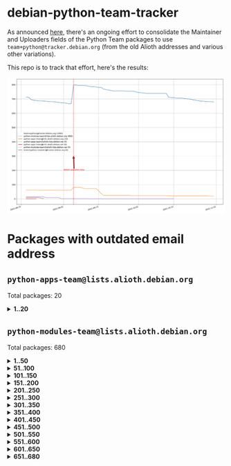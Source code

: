 # debian-python-team-tracker



As announced [here](https://lists.debian.org/debian-python/2021/08/msg00006.html), there's an ongoing effort to consolidate the Maintainer and Uploaders fields of the Python Team packages to use `team+python@tracker.debian.org` (from the old Alioth addresses and various other variations).



This repo is to track that effort, here's the results:



![Python team emails](images/python_team_emails.svg)


# Packages with outdated email address

## `python-apps-team@lists.alioth.debian.org`
Total packages: 20
<details>
<summary><b>1..20</b></summary>


| # | Package | Version |
| --- | --- | --- |
| 1 | [ctop](https://tracker.debian.org/ctop) | 1.0.0-2.1 |
| 2 | [cython](https://tracker.debian.org/cython) | 0.29.14-1 |
| 3 | [db2twitter](https://tracker.debian.org/db2twitter) | 0.6-1.1 |
| 4 | [dodgy](https://tracker.debian.org/dodgy) | 0.1.9-3 |
| 5 | [etm](https://tracker.debian.org/etm) | 3.2.30-1.1 |
| 6 | [firmware-microbit-micropython](https://tracker.debian.org/firmware-microbit-micropython) | 1.0.1-2 |
| 7 | [flatlatex](https://tracker.debian.org/flatlatex) | 0.8-1.1 |
| 8 | [freealchemist](https://tracker.debian.org/freealchemist) | 0.5-1.1 |
| 9 | [kanboard-cli](https://tracker.debian.org/kanboard-cli) | 0.0.2-1.1 |
| 10 | [lightyears](https://tracker.debian.org/lightyears) | 1.4-2 |
| 11 | [muttdown](https://tracker.debian.org/muttdown) | 0.3.4-1 |
| 12 | [pelican](https://tracker.debian.org/pelican) | 4.0.1+dfsg-1.1 |
| 13 | [pipenv](https://tracker.debian.org/pipenv) | 11.9.0-1.1 |
| 14 | [prospector](https://tracker.debian.org/prospector) | 1.1.7-2 |
| 15 | [pybik](https://tracker.debian.org/pybik) | 3.0-3.1 |
| 16 | [retweet](https://tracker.debian.org/retweet) | 0.10-1.1 |
| 17 | [sen](https://tracker.debian.org/sen) | 0.6.1-0.1 |
| 18 | [sinntp](https://tracker.debian.org/sinntp) | 1.6-1.2 |
| 19 | [smem](https://tracker.debian.org/smem) | 1.5-1.1 |
| 20 | [voltron](https://tracker.debian.org/voltron) | 0.1.7+git20200109-1.1 |
</details>

## `python-modules-team@lists.alioth.debian.org`
Total packages: 680
<details>
<summary><b>1..50</b></summary>


| # | Package | Version |
| --- | --- | --- |
| 1 | [anorack](https://tracker.debian.org/anorack) | 0.2.7-1 |
| 2 | [anosql](https://tracker.debian.org/anosql) | 1.0.1-1 |
| 3 | [appdirs](https://tracker.debian.org/appdirs) | 1.4.4-1 |
| 4 | [asn1crypto](https://tracker.debian.org/asn1crypto) | 1.4.0-1 |
| 5 | [astral](https://tracker.debian.org/astral) | 1.6.1-2 |
| 6 | [authres](https://tracker.debian.org/authres) | 1.2.0-2 |
| 7 | [automat](https://tracker.debian.org/automat) | 20.2.0-1 |
| 8 | [azure-cosmos-table-python](https://tracker.debian.org/azure-cosmos-table-python) | 1.0.5+git20191025-5 |
| 9 | [babelfish](https://tracker.debian.org/babelfish) | 0.5.4-3 |
| 10 | [bdist-nsi](https://tracker.debian.org/bdist-nsi) | 0.1.5-2 |
| 11 | [behave](https://tracker.debian.org/behave) | 1.2.6-3 |
| 12 | [bernhard](https://tracker.debian.org/bernhard) | 0.2.6-2 |
| 13 | [betamax](https://tracker.debian.org/betamax) | 0.8.1-2 |
| 14 | [bibtexparser](https://tracker.debian.org/bibtexparser) | 1.1.0+ds-3 |
| 15 | [binaryornot](https://tracker.debian.org/binaryornot) | 0.4.4+dfsg-4 |
| 16 | [bitstruct](https://tracker.debian.org/bitstruct) | 8.9.0-1 |
| 17 | [blessings](https://tracker.debian.org/blessings) | 1.6-3 |
| 18 | [case](https://tracker.debian.org/case) | 1.5.3+dfsg-3 |
| 19 | [celery-batches](https://tracker.debian.org/celery-batches) | 0.2-2 |
| 20 | [celery-haystack](https://tracker.debian.org/celery-haystack) | 0.10-4 |
| 21 | [cerealizer](https://tracker.debian.org/cerealizer) | 0.8.1-3 |
| 22 | [chardet](https://tracker.debian.org/chardet) | 4.0.0-1 |
| 23 | [chargebee-python](https://tracker.debian.org/chargebee-python) | 1.6.6-1 |
| 24 | [chargebee2-python](https://tracker.debian.org/chargebee2-python) | 2.7.3-1 |
| 25 | [circuits](https://tracker.debian.org/circuits) | 3.1.0+ds1-2 |
| 26 | [codicefiscale](https://tracker.debian.org/codicefiscale) | 0.9+ds0-2 |
| 27 | [colorclass](https://tracker.debian.org/colorclass) | 2.2.0-2.1 |
| 28 | [colorspacious](https://tracker.debian.org/colorspacious) | 1.1.2-2 |
| 29 | [commonmark](https://tracker.debian.org/commonmark) | 0.9.1-3 |
| 30 | [constantly](https://tracker.debian.org/constantly) | 15.1.0-2 |
| 31 | [contextlib2](https://tracker.debian.org/contextlib2) | 0.6.0.post1-1 |
| 32 | [cookiecutter](https://tracker.debian.org/cookiecutter) | 1.6.0-4 |
| 33 | [coreapi](https://tracker.debian.org/coreapi) | 2.3.3-4 |
| 34 | [coreschema](https://tracker.debian.org/coreschema) | 0.0.4-3 |
| 35 | [cov-core](https://tracker.debian.org/cov-core) | 1.15.0-3 |
| 36 | [cppy](https://tracker.debian.org/cppy) | 1.1.0-2 |
| 37 | [cram](https://tracker.debian.org/cram) | 0.7-4 |
| 38 | [cssutils](https://tracker.debian.org/cssutils) | 1.0.2-3 |
| 39 | [d2to1](https://tracker.debian.org/d2to1) | 0.2.12-2 |
| 40 | [deap](https://tracker.debian.org/deap) | 1.3.1-2 |
| 41 | [debiancontributors](https://tracker.debian.org/debiancontributors) | 0.7.8-2 |
| 42 | [devpi-common](https://tracker.debian.org/devpi-common) | 3.2.2-1.1 |
| 43 | [django-ajax-selects](https://tracker.debian.org/django-ajax-selects) | 1.7.0-3 |
| 44 | [django-anymail](https://tracker.debian.org/django-anymail) | 7.1.0-1 |
| 45 | [django-bitfield](https://tracker.debian.org/django-bitfield) | 1.9.6-2 |
| 46 | [django-countries](https://tracker.debian.org/django-countries) | 6.0-1 |
| 47 | [django-dirtyfields](https://tracker.debian.org/django-dirtyfields) | 1.3.1-2 |
| 48 | [django-downloadview](https://tracker.debian.org/django-downloadview) | 2.1.1-1 |
| 49 | [django-environ](https://tracker.debian.org/django-environ) | 0.4.4-2 |
| 50 | [django-filter](https://tracker.debian.org/django-filter) | 2.4.0-1 |
</details>
<details>
<summary><b>51..100</b></summary>

| # | Package | Version |
| --- | --- | --- |
| 51 | [django-hvad](https://tracker.debian.org/django-hvad) | 1.8.0-1.1 |
| 52 | [django-impersonate](https://tracker.debian.org/django-impersonate) | 1.5-1 |
| 53 | [django-js-reverse](https://tracker.debian.org/django-js-reverse) | 0.7.3-1.1 |
| 54 | [django-macaddress](https://tracker.debian.org/django-macaddress) | 1.5.0-2 |
| 55 | [django-markupfield](https://tracker.debian.org/django-markupfield) | 2.0.0-1 |
| 56 | [django-memoize](https://tracker.debian.org/django-memoize) | 2.2.0+dfsg-1 |
| 57 | [django-nose](https://tracker.debian.org/django-nose) | 1.4.6-2.1 |
| 58 | [django-notification](https://tracker.debian.org/django-notification) | 1.2.0-3 |
| 59 | [django-organizations](https://tracker.debian.org/django-organizations) | 1.1.2-1 |
| 60 | [django-pagination](https://tracker.debian.org/django-pagination) | 1.0.7-4 |
| 61 | [django-paintstore](https://tracker.debian.org/django-paintstore) | 0.2-4 |
| 62 | [django-picklefield](https://tracker.debian.org/django-picklefield) | 3.0.1-1 |
| 63 | [django-pipeline](https://tracker.debian.org/django-pipeline) | 1.6.14-3 |
| 64 | [django-q](https://tracker.debian.org/django-q) | 1.2.1-1 |
| 65 | [django-recurrence](https://tracker.debian.org/django-recurrence) | 1.10.3-1 |
| 66 | [django-redis-sessions](https://tracker.debian.org/django-redis-sessions) | 0.6.1-2 |
| 67 | [django-simple-redis-admin](https://tracker.debian.org/django-simple-redis-admin) | 1.4.0-2 |
| 68 | [django-stronghold](https://tracker.debian.org/django-stronghold) | 0.3.0+debian-2 |
| 69 | [django-webpack-loader](https://tracker.debian.org/django-webpack-loader) | 0.6.0-2 |
| 70 | [django-websocket-redis](https://tracker.debian.org/django-websocket-redis) | 0.4.7-2 |
| 71 | [django-wkhtmltopdf](https://tracker.debian.org/django-wkhtmltopdf) | 3.3.0-1 |
| 72 | [django-xmlrpc](https://tracker.debian.org/django-xmlrpc) | 0.1.8-2 |
| 73 | [djangorestframework-api-key](https://tracker.debian.org/djangorestframework-api-key) | 2.0.0-2 |
| 74 | [djangorestframework-filters](https://tracker.debian.org/djangorestframework-filters) | 1.0.0.dev0-1 |
| 75 | [dkimpy](https://tracker.debian.org/dkimpy) | 1.0.5-1 |
| 76 | [dnsdiag](https://tracker.debian.org/dnsdiag) | 1.7.0-1 |
| 77 | [dnspython](https://tracker.debian.org/dnspython) | 2.0.0-1 |
| 78 | [dockerpty](https://tracker.debian.org/dockerpty) | 0.4.1-2 |
| 79 | [dominate](https://tracker.debian.org/dominate) | 2.3.1-2 |
| 80 | [doublex](https://tracker.debian.org/doublex) | 1.9.2-1 |
| 81 | [drf-generators](https://tracker.debian.org/drf-generators) | 0.5.0-1 |
| 82 | [easyprocess](https://tracker.debian.org/easyprocess) | 0.2.5-2 |
| 83 | [elasticsearch-curator](https://tracker.debian.org/elasticsearch-curator) | 5.8.1-1 |
| 84 | [entrypoints](https://tracker.debian.org/entrypoints) | 0.3-3 |
| 85 | [enum34](https://tracker.debian.org/enum34) | 1.1.6-4 |
| 86 | [enzyme](https://tracker.debian.org/enzyme) | 0.4.1-2 |
| 87 | [exam](https://tracker.debian.org/exam) | 0.10.5-3 |
| 88 | [factory-boy](https://tracker.debian.org/factory-boy) | 2.11.1-3 |
| 89 | [faker](https://tracker.debian.org/faker) | 0.9.3-0.1 |
| 90 | [fakesleep](https://tracker.debian.org/fakesleep) | 0.1-2 |
| 91 | [fastchunking](https://tracker.debian.org/fastchunking) | 0.0.3-2 |
| 92 | [feedgenerator](https://tracker.debian.org/feedgenerator) | 1.9-2 |
| 93 | [flake8-polyfill](https://tracker.debian.org/flake8-polyfill) | 1.0.2-2 |
| 94 | [flask-api](https://tracker.debian.org/flask-api) | 1.1+dfsg-1.1 |
| 95 | [flask-assets](https://tracker.debian.org/flask-assets) | 2.0-1 |
| 96 | [flask-babelex](https://tracker.debian.org/flask-babelex) | 0.9.4-1 |
| 97 | [flask-bcrypt](https://tracker.debian.org/flask-bcrypt) | 0.7.1-2 |
| 98 | [flask-compress](https://tracker.debian.org/flask-compress) | 1.4.0-3 |
| 99 | [flask-gravatar](https://tracker.debian.org/flask-gravatar) | 0.4.2-2 |
| 100 | [flask-htmlmin](https://tracker.debian.org/flask-htmlmin) | 1.3.2-2 |
</details>
<details>
<summary><b>101..150</b></summary>

| # | Package | Version |
| --- | --- | --- |
| 101 | [flask-ldapconn](https://tracker.debian.org/flask-ldapconn) | 0.7.2-1.1 |
| 102 | [flask-limiter](https://tracker.debian.org/flask-limiter) | 1.0.1-2 |
| 103 | [flask-login](https://tracker.debian.org/flask-login) | 0.5.0-1 |
| 104 | [flask-mail](https://tracker.debian.org/flask-mail) | 0.9.1+dfsg1-1.1 |
| 105 | [flask-mongoengine](https://tracker.debian.org/flask-mongoengine) | 0.9.3-4 |
| 106 | [flask-multistatic](https://tracker.debian.org/flask-multistatic) | 1.0-2 |
| 107 | [flask-paranoid](https://tracker.debian.org/flask-paranoid) | 0.2.0-3.1 |
| 108 | [flask-script](https://tracker.debian.org/flask-script) | 2.0.6-2 |
| 109 | [flask-silk](https://tracker.debian.org/flask-silk) | 0.2-18 |
| 110 | [flask-wtf](https://tracker.debian.org/flask-wtf) | 0.14.3-1 |
| 111 | [flufl.bounce](https://tracker.debian.org/flufl.bounce) | 3.0.1-1 |
| 112 | [flufl.enum](https://tracker.debian.org/flufl.enum) | 4.1.1-3 |
| 113 | [flufl.i18n](https://tracker.debian.org/flufl.i18n) | 3.0.1-1 |
| 114 | [flufl.lock](https://tracker.debian.org/flufl.lock) | 5.0.1-1 |
| 115 | [flufl.password](https://tracker.debian.org/flufl.password) | 1.3-3 |
| 116 | [flufl.testing](https://tracker.debian.org/flufl.testing) | 0.7-2 |
| 117 | [gerritlib](https://tracker.debian.org/gerritlib) | 0.8.0-2 |
| 118 | [gmplot](https://tracker.debian.org/gmplot) | 1.2.0-2 |
| 119 | [gpxpy](https://tracker.debian.org/gpxpy) | 1.4.2-1 |
| 120 | [gtextfsm](https://tracker.debian.org/gtextfsm) | 1.1.0-2 |
| 121 | [gtts](https://tracker.debian.org/gtts) | 2.0.3-1 |
| 122 | [gtts-token](https://tracker.debian.org/gtts-token) | 1.1.3-1 |
| 123 | [guzzle-sphinx-theme](https://tracker.debian.org/guzzle-sphinx-theme) | 0.7.11-5 |
| 124 | [hachoir](https://tracker.debian.org/hachoir) | 3.1.0+dfsg-3 |
| 125 | [haproxy-log-analysis](https://tracker.debian.org/haproxy-log-analysis) | 2.0~b0-2 |
| 126 | [heapdict](https://tracker.debian.org/heapdict) | 1.0.1-1 |
| 127 | [hiro](https://tracker.debian.org/hiro) | 0.5-2 |
| 128 | [httpx](https://tracker.debian.org/httpx) | 0.16.1-1 |
| 129 | [hypothesis-auto](https://tracker.debian.org/hypothesis-auto) | 1.1.4-2 |
| 130 | [importmagic](https://tracker.debian.org/importmagic) | 0.1.7-2 |
| 131 | [inflection](https://tracker.debian.org/inflection) | 0.3.1-2 |
| 132 | [isodate](https://tracker.debian.org/isodate) | 0.6.0-2 |
| 133 | [itypes](https://tracker.debian.org/itypes) | 1.1.0-4 |
| 134 | [jaraco.itertools](https://tracker.debian.org/jaraco.itertools) | 2.0.1-4 |
| 135 | [javaproperties](https://tracker.debian.org/javaproperties) | 0.7.0-1 |
| 136 | [jinja2-time](https://tracker.debian.org/jinja2-time) | 0.2.0-2 |
| 137 | [jpy](https://tracker.debian.org/jpy) | 0.9.0-3 |
| 138 | [jpylyzer](https://tracker.debian.org/jpylyzer) | 2.0.0-3 |
| 139 | [json-tricks](https://tracker.debian.org/json-tricks) | 3.11.0-2 |
| 140 | [jsonhyperschema-codec](https://tracker.debian.org/jsonhyperschema-codec) | 1.0.3-2 |
| 141 | [jsonpickle](https://tracker.debian.org/jsonpickle) | 1.2-1 |
| 142 | [junos-eznc](https://tracker.debian.org/junos-eznc) | 2.1.7-3 |
| 143 | [jupyter-sphinx-theme](https://tracker.debian.org/jupyter-sphinx-theme) | 0.0.6+ds1-10 |
| 144 | [kitchen](https://tracker.debian.org/kitchen) | 1.2.6-2 |
| 145 | [kivy](https://tracker.debian.org/kivy) | 1.11.0-2 |
| 146 | [lazr.delegates](https://tracker.debian.org/lazr.delegates) | 2.0.3-2 |
| 147 | [lazr.smtptest](https://tracker.debian.org/lazr.smtptest) | 2.0.3-2 |
| 148 | [lexicon](https://tracker.debian.org/lexicon) | 3.3.17-1 |
| 149 | [libthumbor](https://tracker.debian.org/libthumbor) | 1.3.3-2 |
| 150 | [logilab-constraint](https://tracker.debian.org/logilab-constraint) | 0.6.0-2 |
</details>
<details>
<summary><b>151..200</b></summary>

| # | Package | Version |
| --- | --- | --- |
| 151 | [mako](https://tracker.debian.org/mako) | 1.1.3+ds1-2 |
| 152 | [manuel](https://tracker.debian.org/manuel) | 1.10.1-2 |
| 153 | [markupsafe](https://tracker.debian.org/markupsafe) | 1.1.1-1 |
| 154 | [mercurial-extension-utils](https://tracker.debian.org/mercurial-extension-utils) | 1.5.1-1 |
| 155 | [mercurial-extension-utils](https://tracker.debian.org/mercurial-extension-utils) | 1.5.1-3 |
| 156 | [mercurial-keyring](https://tracker.debian.org/mercurial-keyring) | 1.3.1-3 |
| 157 | [microsoft-authentication-extensions-for-python](https://tracker.debian.org/microsoft-authentication-extensions-for-python) | 0.3.0-1 |
| 158 | [milksnake](https://tracker.debian.org/milksnake) | 0.1.5-1 |
| 159 | [mimerender](https://tracker.debian.org/mimerender) | 0.6.0-2 |
| 160 | [mmllib](https://tracker.debian.org/mmllib) | 0.3.0.post1-2 |
| 161 | [mockldap](https://tracker.debian.org/mockldap) | 0.3.0-4 |
| 162 | [modernize](https://tracker.debian.org/modernize) | 0.7-2 |
| 163 | [moksha.common](https://tracker.debian.org/moksha.common) | 1.2.5-4 |
| 164 | [more-itertools](https://tracker.debian.org/more-itertools) | 4.2.0-3 |
| 165 | [mrtparse](https://tracker.debian.org/mrtparse) | 1.6-2 |
| 166 | [musicbrainzngs](https://tracker.debian.org/musicbrainzngs) | 0.7.1-2 |
| 167 | [mutagen](https://tracker.debian.org/mutagen) | 1.45.1-2 |
| 168 | [mwic](https://tracker.debian.org/mwic) | 0.7.8-1 |
| 169 | [mysql-connector-python](https://tracker.debian.org/mysql-connector-python) | 8.0.15-2 |
| 170 | [nb2plots](https://tracker.debian.org/nb2plots) | 0.6-2 |
| 171 | [netmiko](https://tracker.debian.org/netmiko) | 2.4.2-1 |
| 172 | [networkx](https://tracker.debian.org/networkx) | 2.5+ds-2 |
| 173 | [nose](https://tracker.debian.org/nose) | 1.3.7-6 |
| 174 | [nose](https://tracker.debian.org/nose) | 1.3.7-7 |
| 175 | [nose2](https://tracker.debian.org/nose2) | 0.9.2-1 |
| 176 | [nose2-cov](https://tracker.debian.org/nose2-cov) | 1.0a4-3 |
| 177 | [ntplib](https://tracker.debian.org/ntplib) | 0.3.3-2 |
| 178 | [numpy-stl](https://tracker.debian.org/numpy-stl) | 2.9.0-1 |
| 179 | [numpydoc](https://tracker.debian.org/numpydoc) | 1.1.0-3 |
| 180 | [obsub](https://tracker.debian.org/obsub) | 0.2-4 |
| 181 | [okasha](https://tracker.debian.org/okasha) | 0.2.4-4 |
| 182 | [overpass](https://tracker.debian.org/overpass) | 0.7-1 |
| 183 | [pastescript](https://tracker.debian.org/pastescript) | 2.0.2-4 |
| 184 | [pcapy](https://tracker.debian.org/pcapy) | 0.11.4-2 |
| 185 | [pdfkit](https://tracker.debian.org/pdfkit) | 0.6.1-2 |
| 186 | [pep8](https://tracker.debian.org/pep8) | 1.7.1-9 |
| 187 | [pep8-naming](https://tracker.debian.org/pep8-naming) | 0.10.0-1 |
| 188 | [pg8000](https://tracker.debian.org/pg8000) | 1.10.6-2 |
| 189 | [pidcat](https://tracker.debian.org/pidcat) | 2.1.0-4 |
| 190 | [pilkit](https://tracker.debian.org/pilkit) | 2.0-3 |
| 191 | [plastex](https://tracker.debian.org/plastex) | 2.1-2 |
| 192 | [ply](https://tracker.debian.org/ply) | 3.11-4 |
| 193 | [portio](https://tracker.debian.org/portio) | 0.5-4 |
| 194 | [postgresfixture](https://tracker.debian.org/postgresfixture) | 0.4.2-1 |
| 195 | [power](https://tracker.debian.org/power) | 1.4+dfsg-4 |
| 196 | [pprintpp](https://tracker.debian.org/pprintpp) | 0.4.0-2 |
| 197 | [preggy](https://tracker.debian.org/preggy) | 1.4.4-1 |
| 198 | [prettytable](https://tracker.debian.org/prettytable) | 0.7.2-5 |
| 199 | [proxmoxer](https://tracker.debian.org/proxmoxer) | 1.0.3-2 |
| 200 | [ptable](https://tracker.debian.org/ptable) | 0.9.2-2 |
</details>
<details>
<summary><b>201..250</b></summary>

| # | Package | Version |
| --- | --- | --- |
| 201 | [py-macaroon-bakery](https://tracker.debian.org/py-macaroon-bakery) | 1.3.1-1 |
| 202 | [py-radix](https://tracker.debian.org/py-radix) | 0.10.0-3 |
| 203 | [py3dns](https://tracker.debian.org/py3dns) | 3.2.1-1 |
| 204 | [pyasn1](https://tracker.debian.org/pyasn1) | 0.4.8-1 |
| 205 | [pybindgen](https://tracker.debian.org/pybindgen) | 0.20.0+dfsg1-2 |
| 206 | [pycairo](https://tracker.debian.org/pycairo) | 1.16.2-3 |
| 207 | [pycairo](https://tracker.debian.org/pycairo) | 1.16.2-4 |
| 208 | [pycallgraph](https://tracker.debian.org/pycallgraph) | 1.1.3-1.2 |
| 209 | [pycares](https://tracker.debian.org/pycares) | 3.1.1-1 |
| 210 | [pycifrw](https://tracker.debian.org/pycifrw) | 4.4-2 |
| 211 | [pyclamd](https://tracker.debian.org/pyclamd) | 0.4.0-2 |
| 212 | [pycodestyle](https://tracker.debian.org/pycodestyle) | 2.6.0-1 |
| 213 | [pycparser](https://tracker.debian.org/pycparser) | 2.20-3 |
| 214 | [pycryptodome](https://tracker.debian.org/pycryptodome) | 3.9.7+dfsg1-1 |
| 215 | [pycxx](https://tracker.debian.org/pycxx) | 7.1.4-0.1 |
| 216 | [pydbus](https://tracker.debian.org/pydbus) | 0.6.0-4 |
| 217 | [pydenticon](https://tracker.debian.org/pydenticon) | 0.3.1-2 |
| 218 | [pydispatcher](https://tracker.debian.org/pydispatcher) | 2.0.5-2 |
| 219 | [pydle](https://tracker.debian.org/pydle) | 0.9.4-2 |
| 220 | [pyeapi](https://tracker.debian.org/pyeapi) | 0.8.1-2 |
| 221 | [pyee](https://tracker.debian.org/pyee) | 7.0.2-1 |
| 222 | [pyenchant](https://tracker.debian.org/pyenchant) | 3.2.0-1 |
| 223 | [pyfg](https://tracker.debian.org/pyfg) | 0.50-2 |
| 224 | [pyfiglet](https://tracker.debian.org/pyfiglet) | 0.8.0+dfsg-1 |
| 225 | [pyfribidi](https://tracker.debian.org/pyfribidi) | 0.12.0+repack-7 |
| 226 | [pygame](https://tracker.debian.org/pygame) | 1.9.6+dfsg-2 |
| 227 | [pygeoif](https://tracker.debian.org/pygeoif) | 0.7-2 |
| 228 | [pygithub](https://tracker.debian.org/pygithub) | 1.43.7-1 |
| 229 | [pygments](https://tracker.debian.org/pygments) | 2.3.1+dfsg-3 |
| 230 | [pygtail](https://tracker.debian.org/pygtail) | 0.6.1-2 |
| 231 | [pygtkspellcheck](https://tracker.debian.org/pygtkspellcheck) | 4.0.5-2 |
| 232 | [pyhamcrest](https://tracker.debian.org/pyhamcrest) | 1.9.0-3 |
| 233 | [pyinotify](https://tracker.debian.org/pyinotify) | 0.9.6-1.3 |
| 234 | [pyiosxr](https://tracker.debian.org/pyiosxr) | 0.52-1.1 |
| 235 | [pyjavaproperties](https://tracker.debian.org/pyjavaproperties) | 0.7-2 |
| 236 | [pyjokes](https://tracker.debian.org/pyjokes) | 0.5.0-3 |
| 237 | [pykcs11](https://tracker.debian.org/pykcs11) | 1.5.10-1 |
| 238 | [pylama](https://tracker.debian.org/pylama) | 7.4.3-3 |
| 239 | [pylibmc](https://tracker.debian.org/pylibmc) | 1.5.2-3 |
| 240 | [pylint-celery](https://tracker.debian.org/pylint-celery) | 0.3-5 |
| 241 | [pylint-common](https://tracker.debian.org/pylint-common) | 0.2.5-4 |
| 242 | [pylint-django](https://tracker.debian.org/pylint-django) | 2.0.13-1 |
| 243 | [pylint-flask](https://tracker.debian.org/pylint-flask) | 0.5-4 |
| 244 | [pylint-plugin-utils](https://tracker.debian.org/pylint-plugin-utils) | 0.6-1 |
| 245 | [pymacs](https://tracker.debian.org/pymacs) | 0.25-3 |
| 246 | [pymilter](https://tracker.debian.org/pymilter) | 1.0.4-2 |
| 247 | [pymodbus](https://tracker.debian.org/pymodbus) | 2.1.0+dfsg-2 |
| 248 | [pymssql](https://tracker.debian.org/pymssql) | 2.1.4+dfsg-3 |
| 249 | [pynag](https://tracker.debian.org/pynag) | 1.1.2+dfsg-2 |
| 250 | [pynliner](https://tracker.debian.org/pynliner) | 0.8.0-2 |
</details>
<details>
<summary><b>251..300</b></summary>

| # | Package | Version |
| --- | --- | --- |
| 251 | [pyopengl](https://tracker.debian.org/pyopengl) | 3.1.5+dfsg-1 |
| 252 | [pypandoc](https://tracker.debian.org/pypandoc) | 1.5+ds0-1 |
| 253 | [pyparsing](https://tracker.debian.org/pyparsing) | 2.4.7-1 |
| 254 | [pyphen](https://tracker.debian.org/pyphen) | 0.9.5-3 |
| 255 | [pyprind](https://tracker.debian.org/pyprind) | 2.11.2-2 |
| 256 | [pyquery](https://tracker.debian.org/pyquery) | 1.2.9-4 |
| 257 | [pyrad](https://tracker.debian.org/pyrad) | 2.1-2 |
| 258 | [pyrsistent](https://tracker.debian.org/pyrsistent) | 0.15.5-1 |
| 259 | [pysimplesoap](https://tracker.debian.org/pysimplesoap) | 1.16.2-3 |
| 260 | [pysmi](https://tracker.debian.org/pysmi) | 0.3.2-2 |
| 261 | [pysodium](https://tracker.debian.org/pysodium) | 0.7.0-2 |
| 262 | [pyspf](https://tracker.debian.org/pyspf) | 2.0.14-2 |
| 263 | [pysrt](https://tracker.debian.org/pysrt) | 1.0.1-2 |
| 264 | [pyssim](https://tracker.debian.org/pyssim) | 0.2-2 |
| 265 | [pystemd](https://tracker.debian.org/pystemd) | 0.7.0-4 |
| 266 | [pysubnettree](https://tracker.debian.org/pysubnettree) | 0.33-1 |
| 267 | [pytaglib](https://tracker.debian.org/pytaglib) | 0.3.6+dfsg-2 |
| 268 | [pytds](https://tracker.debian.org/pytds) | 1.10.0-1 |
| 269 | [pytest-arraydiff](https://tracker.debian.org/pytest-arraydiff) | 0.3-1 |
| 270 | [pytest-bdd](https://tracker.debian.org/pytest-bdd) | 3.2.1-1 |
| 271 | [pytest-cookies](https://tracker.debian.org/pytest-cookies) | 0.4.0-1 |
| 272 | [pytest-django](https://tracker.debian.org/pytest-django) | 3.5.1-1 |
| 273 | [pytest-expect](https://tracker.debian.org/pytest-expect) | 1.1.0-2 |
| 274 | [pytest-forked](https://tracker.debian.org/pytest-forked) | 1.3.0-1 |
| 275 | [pytest-httpbin](https://tracker.debian.org/pytest-httpbin) | 1.0.0-2 |
| 276 | [pytest-instafail](https://tracker.debian.org/pytest-instafail) | 0.4.2-1 |
| 277 | [pytest-remotedata](https://tracker.debian.org/pytest-remotedata) | 0.3.2-1 |
| 278 | [pytest-runner](https://tracker.debian.org/pytest-runner) | 2.11.1-1.2 |
| 279 | [pytest-sugar](https://tracker.debian.org/pytest-sugar) | 0.9.4-1 |
| 280 | [pytest-tornado](https://tracker.debian.org/pytest-tornado) | 0.8.1-1 |
| 281 | [pytest-vcr](https://tracker.debian.org/pytest-vcr) | 1.0.2-2 |
| 282 | [pytest-xvfb](https://tracker.debian.org/pytest-xvfb) | 1.2.0-1 |
| 283 | [python-activipy](https://tracker.debian.org/python-activipy) | 0.1-7 |
| 284 | [python-adal](https://tracker.debian.org/python-adal) | 1.2.2-1 |
| 285 | [python-agate](https://tracker.debian.org/python-agate) | 1.6.1-1 |
| 286 | [python-agate-excel](https://tracker.debian.org/python-agate-excel) | 0.2.3-1 |
| 287 | [python-aiohttp-security](https://tracker.debian.org/python-aiohttp-security) | 0.4.0-2 |
| 288 | [python-aiohttp-session](https://tracker.debian.org/python-aiohttp-session) | 2.9.0-2 |
| 289 | [python-aioinflux](https://tracker.debian.org/python-aioinflux) | 0.9.0-2 |
| 290 | [python-aiomeasures](https://tracker.debian.org/python-aiomeasures) | 0.5.14-3 |
| 291 | [python-amqplib](https://tracker.debian.org/python-amqplib) | 1.0.2-2 |
| 292 | [python-anyjson](https://tracker.debian.org/python-anyjson) | 0.3.3-2 |
| 293 | [python-apptools](https://tracker.debian.org/python-apptools) | 4.5.0-1.1 |
| 294 | [python-aptly](https://tracker.debian.org/python-aptly) | 0.12.10-2 |
| 295 | [python-args](https://tracker.debian.org/python-args) | 0.1.0-3 |
| 296 | [python-arpy](https://tracker.debian.org/python-arpy) | 1.1.1-4 |
| 297 | [python-astor](https://tracker.debian.org/python-astor) | 0.8.1-1 |
| 298 | [python-async-timeout](https://tracker.debian.org/python-async-timeout) | 3.0.1-1.1 |
| 299 | [python-azure-devtools](https://tracker.debian.org/python-azure-devtools) | 1.2.0-1 |
| 300 | [python-base58](https://tracker.debian.org/python-base58) | 1.0.3-1.1 |
</details>
<details>
<summary><b>301..350</b></summary>

| # | Package | Version |
| --- | --- | --- |
| 301 | [python-bcdoc](https://tracker.debian.org/python-bcdoc) | 0.16.0-2 |
| 302 | [python-bioblend](https://tracker.debian.org/python-bioblend) | 0.7.0-3 |
| 303 | [python-bitbucket-api](https://tracker.debian.org/python-bitbucket-api) | 0.5.0-3 |
| 304 | [python-box](https://tracker.debian.org/python-box) | 3.4.6-2 |
| 305 | [python-btrees](https://tracker.debian.org/python-btrees) | 4.3.1-2 |
| 306 | [python-cachecontrol](https://tracker.debian.org/python-cachecontrol) | 0.12.6-1 |
| 307 | [python-can](https://tracker.debian.org/python-can) | 3.3.2.final~github-2 |
| 308 | [python-cement](https://tracker.debian.org/python-cement) | 2.10.0-2 |
| 309 | [python-cerberus](https://tracker.debian.org/python-cerberus) | 1.3.2-1 |
| 310 | [python-click-log](https://tracker.debian.org/python-click-log) | 0.2.1-2 |
| 311 | [python-click-threading](https://tracker.debian.org/python-click-threading) | 0.4.4-2 |
| 312 | [python-clint](https://tracker.debian.org/python-clint) | 0.5.1-3 |
| 313 | [python-cluster](https://tracker.debian.org/python-cluster) | 1.3.3-3 |
| 314 | [python-cmarkgfm](https://tracker.debian.org/python-cmarkgfm) | 0.4.2-1 |
| 315 | [python-coloredlogs](https://tracker.debian.org/python-coloredlogs) | 7.3-2 |
| 316 | [python-colour](https://tracker.debian.org/python-colour) | 0.1.5-2 |
| 317 | [python-commentjson](https://tracker.debian.org/python-commentjson) | 0.8.3-2 |
| 318 | [python-consul](https://tracker.debian.org/python-consul) | 0.7.1-1.1 |
| 319 | [python-cookies](https://tracker.debian.org/python-cookies) | 2.2.1-3 |
| 320 | [python-cpuinfo](https://tracker.debian.org/python-cpuinfo) | 5.0.0-2 |
| 321 | [python-crcmod](https://tracker.debian.org/python-crcmod) | 1.7+dfsg-2 |
| 322 | [python-cs](https://tracker.debian.org/python-cs) | 2.7.1-1 |
| 323 | [python-cssselect2](https://tracker.debian.org/python-cssselect2) | 0.3.0-1 |
| 324 | [python-cycler](https://tracker.debian.org/python-cycler) | 0.10.0-3 |
| 325 | [python-daiquiri](https://tracker.debian.org/python-daiquiri) | 1.6.0-1 |
| 326 | [python-dbfread](https://tracker.debian.org/python-dbfread) | 2.0.7-3 |
| 327 | [python-decorator](https://tracker.debian.org/python-decorator) | 4.4.2-2 |
| 328 | [python-demjson](https://tracker.debian.org/python-demjson) | 2.2.4-5 |
| 329 | [python-diaspy](https://tracker.debian.org/python-diaspy) | 0.6.0-2 |
| 330 | [python-dict2xml](https://tracker.debian.org/python-dict2xml) | 1.7.0-1 |
| 331 | [python-dictobj](https://tracker.debian.org/python-dictobj) | 0.4-4 |
| 332 | [python-distro](https://tracker.debian.org/python-distro) | 1.5.0-1 |
| 333 | [python-distutils-extra](https://tracker.debian.org/python-distutils-extra) | 2.45 |
| 334 | [python-django-braces](https://tracker.debian.org/python-django-braces) | 1.14.0-1 |
| 335 | [python-django-casclient](https://tracker.debian.org/python-django-casclient) | 1.5.3-1 |
| 336 | [python-django-dbconn-retry](https://tracker.debian.org/python-django-dbconn-retry) | 0.1.5-1.1 |
| 337 | [python-django-etcd-settings](https://tracker.debian.org/python-django-etcd-settings) | 0.1.13+dfsg-3 |
| 338 | [python-django-gravatar2](https://tracker.debian.org/python-django-gravatar2) | 1.4.4-2 |
| 339 | [python-django-imagekit](https://tracker.debian.org/python-django-imagekit) | 4.0.2-3 |
| 340 | [python-django-jsonfield](https://tracker.debian.org/python-django-jsonfield) | 1.4.0-2 |
| 341 | [python-django-push-notifications](https://tracker.debian.org/python-django-push-notifications) | 1.4.1-1 |
| 342 | [python-django-rest-hooks](https://tracker.debian.org/python-django-rest-hooks) | 1.6.0-1.1 |
| 343 | [python-django-simple-history](https://tracker.debian.org/python-django-simple-history) | 2.7.0-1.1 |
| 344 | [python-django-split-settings](https://tracker.debian.org/python-django-split-settings) | 0.3.0-2 |
| 345 | [python-dnslib](https://tracker.debian.org/python-dnslib) | 0.9.14-1 |
| 346 | [python-docutils](https://tracker.debian.org/python-docutils) | 0.16+dfsg-2 |
| 347 | [python-doubleratchet](https://tracker.debian.org/python-doubleratchet) | 0.6.0-2 |
| 348 | [python-dpkt](https://tracker.debian.org/python-dpkt) | 1.9.2-2 |
| 349 | [python-easywebdav](https://tracker.debian.org/python-easywebdav) | 1.2.0-8 |
| 350 | [python-enable](https://tracker.debian.org/python-enable) | 4.8.1-1 |
</details>
<details>
<summary><b>351..400</b></summary>

| # | Package | Version |
| --- | --- | --- |
| 351 | [python-envisage](https://tracker.debian.org/python-envisage) | 4.9.0-2.1 |
| 352 | [python-envparse](https://tracker.debian.org/python-envparse) | 0.2.0-2 |
| 353 | [python-envs](https://tracker.debian.org/python-envs) | 1.2.6-1.1 |
| 354 | [python-epc](https://tracker.debian.org/python-epc) | 0.0.5-3 |
| 355 | [python-etcd](https://tracker.debian.org/python-etcd) | 0.4.5-2 |
| 356 | [python-ethtool](https://tracker.debian.org/python-ethtool) | 0.14-3 |
| 357 | [python-ewmh](https://tracker.debian.org/python-ewmh) | 0.1.6-2 |
| 358 | [python-exchangelib](https://tracker.debian.org/python-exchangelib) | 3.2.0-1 |
| 359 | [python-exotel](https://tracker.debian.org/python-exotel) | 0.1.5-2 |
| 360 | [python-fastimport](https://tracker.debian.org/python-fastimport) | 0.9.8-5 |
| 361 | [python-feather-format](https://tracker.debian.org/python-feather-format) | 0.3.1+dfsg1-4 |
| 362 | [python-flaky](https://tracker.debian.org/python-flaky) | 3.7.0-1 |
| 363 | [python-flask-jwt-extended](https://tracker.debian.org/python-flask-jwt-extended) | 3.24.1-2 |
| 364 | [python-flask-marshmallow](https://tracker.debian.org/python-flask-marshmallow) | 0.10.1-4 |
| 365 | [python-flask-seeder](https://tracker.debian.org/python-flask-seeder) | 0.1~a2-2 |
| 366 | [python-ftputil](https://tracker.debian.org/python-ftputil) | 3.4-3 |
| 367 | [python-fudge](https://tracker.debian.org/python-fudge) | 1.1.0-2 |
| 368 | [python-gammu](https://tracker.debian.org/python-gammu) | 2.12-2 |
| 369 | [python-genty](https://tracker.debian.org/python-genty) | 1.3.2-1 |
| 370 | [python-geoip](https://tracker.debian.org/python-geoip) | 1.3.2-3 |
| 371 | [python-geoip2](https://tracker.debian.org/python-geoip2) | 2.9.0+dfsg1-2 |
| 372 | [python-getdns](https://tracker.debian.org/python-getdns) | 1.0.0~b1-2 |
| 373 | [python-gflags](https://tracker.debian.org/python-gflags) | 1.5.1-7 |
| 374 | [python-glob2](https://tracker.debian.org/python-glob2) | 0.5-3 |
| 375 | [python-gmpy2](https://tracker.debian.org/python-gmpy2) | 2.1.0~b5-0.1 |
| 376 | [python-gntp](https://tracker.debian.org/python-gntp) | 1.0.3-2 |
| 377 | [python-gnupg](https://tracker.debian.org/python-gnupg) | 0.4.6-1 |
| 378 | [python-guizero](https://tracker.debian.org/python-guizero) | 1.1.0+dfsg1-2 |
| 379 | [python-hashids](https://tracker.debian.org/python-hashids) | 1.3.1-1 |
| 380 | [python-hidapi](https://tracker.debian.org/python-hidapi) | 0.9.0.post3-2 |
| 381 | [python-hiredis](https://tracker.debian.org/python-hiredis) | 1.0.1-1 |
| 382 | [python-hpilo](https://tracker.debian.org/python-hpilo) | 4.3-3 |
| 383 | [python-html2text](https://tracker.debian.org/python-html2text) | 2020.1.16-1 |
| 384 | [python-http-parser](https://tracker.debian.org/python-http-parser) | 0.9.0-1 |
| 385 | [python-httptools](https://tracker.debian.org/python-httptools) | 0.1.1-1 |
| 386 | [python-ibm-cloud-sdk-core](https://tracker.debian.org/python-ibm-cloud-sdk-core) | 1.6.2-1 |
| 387 | [python-icalendar](https://tracker.debian.org/python-icalendar) | 4.0.3-4 |
| 388 | [python-idna](https://tracker.debian.org/python-idna) | 2.10-1 |
| 389 | [python-imagesize](https://tracker.debian.org/python-imagesize) | 1.2.0-2 |
| 390 | [python-iniparse](https://tracker.debian.org/python-iniparse) | 0.4-3 |
| 391 | [python-ipaddr](https://tracker.debian.org/python-ipaddr) | 2.2.0-4 |
| 392 | [python-ipaddress](https://tracker.debian.org/python-ipaddress) | 1.0.23-1 |
| 393 | [python-ipfix](https://tracker.debian.org/python-ipfix) | 0.9.7-2 |
| 394 | [python-irodsclient](https://tracker.debian.org/python-irodsclient) | 0.8.1-2 |
| 395 | [python-isc-dhcp-leases](https://tracker.debian.org/python-isc-dhcp-leases) | 0.9.1-2 |
| 396 | [python-iso3166](https://tracker.debian.org/python-iso3166) | 0.8.git20170319-2 |
| 397 | [python-isoweek](https://tracker.debian.org/python-isoweek) | 1.3.3-3 |
| 398 | [python-jmespath](https://tracker.debian.org/python-jmespath) | 0.10.0-1 |
| 399 | [python-jsonrpc](https://tracker.debian.org/python-jsonrpc) | 1.13.0-1 |
| 400 | [python-junit-xml](https://tracker.debian.org/python-junit-xml) | 1.9-1 |
</details>
<details>
<summary><b>401..450</b></summary>

| # | Package | Version |
| --- | --- | --- |
| 401 | [python-kanboard](https://tracker.debian.org/python-kanboard) | 1.0.1-1.1 |
| 402 | [python-keepalive](https://tracker.debian.org/python-keepalive) | 0.5-2 |
| 403 | [python-keyring](https://tracker.debian.org/python-keyring) | 18.0.1-2 |
| 404 | [python-langdetect](https://tracker.debian.org/python-langdetect) | 1.0.7-4 |
| 405 | [python-ldap](https://tracker.debian.org/python-ldap) | 3.2.0-4 |
| 406 | [python-ldapdomaindump](https://tracker.debian.org/python-ldapdomaindump) | 0.9.3-1 |
| 407 | [python-leather](https://tracker.debian.org/python-leather) | 0.3.3-1.1 |
| 408 | [python-libguess](https://tracker.debian.org/python-libguess) | 1.1-4 |
| 409 | [python-logfury](https://tracker.debian.org/python-logfury) | 0.1.2-4 |
| 410 | [python-lupa](https://tracker.debian.org/python-lupa) | 1.9+dfsg-1 |
| 411 | [python-lzo](https://tracker.debian.org/python-lzo) | 1.12-3 |
| 412 | [python-mailer](https://tracker.debian.org/python-mailer) | 0.8.1-4 |
| 413 | [python-marshmallow-sqlalchemy](https://tracker.debian.org/python-marshmallow-sqlalchemy) | 0.19.0-1 |
| 414 | [python-mastodon](https://tracker.debian.org/python-mastodon) | 1.5.1-1 |
| 415 | [python-mbed-host-tests](https://tracker.debian.org/python-mbed-host-tests) | 1.4.4-3 |
| 416 | [python-mbed-ls](https://tracker.debian.org/python-mbed-ls) | 1.6.2+dfsg-3 |
| 417 | [python-mccabe](https://tracker.debian.org/python-mccabe) | 0.6.1-3 |
| 418 | [python-measurement](https://tracker.debian.org/python-measurement) | 2.0.1-2 |
| 419 | [python-mechanize](https://tracker.debian.org/python-mechanize) | 1:0.4.5-2 |
| 420 | [python-meld3](https://tracker.debian.org/python-meld3) | 1.0.2-3 |
| 421 | [python-mnemonic](https://tracker.debian.org/python-mnemonic) | 0.19-1 |
| 422 | [python-model-mommy](https://tracker.debian.org/python-model-mommy) | 1.6.0-2 |
| 423 | [python-morris](https://tracker.debian.org/python-morris) | 1.2-2 |
| 424 | [python-mpegdash](https://tracker.debian.org/python-mpegdash) | 0.2.0-1 |
| 425 | [python-mpv](https://tracker.debian.org/python-mpv) | 0.5.2-1 |
| 426 | [python-msrestazure](https://tracker.debian.org/python-msrestazure) | 0.6.2-1 |
| 427 | [python-multidict](https://tracker.debian.org/python-multidict) | 5.1.0-1 |
| 428 | [python-munch](https://tracker.debian.org/python-munch) | 2.3.2-2 |
| 429 | [python-murmurhash](https://tracker.debian.org/python-murmurhash) | 1.0.2-1 |
| 430 | [python-nacl](https://tracker.debian.org/python-nacl) | 1.4.0-1 |
| 431 | [python-nine](https://tracker.debian.org/python-nine) | 1.1.0-1 |
| 432 | [python-noise](https://tracker.debian.org/python-noise) | 1.2.3-3 |
| 433 | [python-notify2](https://tracker.debian.org/python-notify2) | 0.3-4 |
| 434 | [python-ntlm-auth](https://tracker.debian.org/python-ntlm-auth) | 1.4.0-1 |
| 435 | [python-oauth](https://tracker.debian.org/python-oauth) | 1.0.1-6 |
| 436 | [python-odf](https://tracker.debian.org/python-odf) | 1.4.1-1 |
| 437 | [python-offtrac](https://tracker.debian.org/python-offtrac) | 0.1.0-2.1 |
| 438 | [python-ofxclient](https://tracker.debian.org/python-ofxclient) | 2.0.4-2 |
| 439 | [python-opcua](https://tracker.debian.org/python-opcua) | 0.98.11-1 |
| 440 | [python-openid-cla](https://tracker.debian.org/python-openid-cla) | 1.2-2 |
| 441 | [python-openid-teams](https://tracker.debian.org/python-openid-teams) | 1.2-2 |
| 442 | [python-openidc-client](https://tracker.debian.org/python-openidc-client) | 0.6.0-1.1 |
| 443 | [python-opentimestamps](https://tracker.debian.org/python-opentimestamps) | 0.4.1-1 |
| 444 | [python-padme](https://tracker.debian.org/python-padme) | 1.1.1-3 |
| 445 | [python-pampy](https://tracker.debian.org/python-pampy) | 1.8.4-2 |
| 446 | [python-pamqp](https://tracker.debian.org/python-pamqp) | 2.3.0-2 |
| 447 | [python-parse-type](https://tracker.debian.org/python-parse-type) | 0.3.4-3 |
| 448 | [python-path-and-address](https://tracker.debian.org/python-path-and-address) | 2.0.1-2 |
| 449 | [python-pathtools](https://tracker.debian.org/python-pathtools) | 0.1.2-4 |
| 450 | [python-paypal](https://tracker.debian.org/python-paypal) | 1.2.5-3 |
</details>
<details>
<summary><b>451..500</b></summary>

| # | Package | Version |
| --- | --- | --- |
| 451 | [python-peakutils](https://tracker.debian.org/python-peakutils) | 1.3.3+ds-2 |
| 452 | [python-pem](https://tracker.debian.org/python-pem) | 19.1.0-1 |
| 453 | [python-persistent](https://tracker.debian.org/python-persistent) | 4.6.4-0.2 |
| 454 | [python-pex](https://tracker.debian.org/python-pex) | 1.1.14-3.1 |
| 455 | [python-pgbouncer](https://tracker.debian.org/python-pgbouncer) | 0.0.9-3 |
| 456 | [python-pgpdump](https://tracker.debian.org/python-pgpdump) | 1.5-2 |
| 457 | [python-pgspecial](https://tracker.debian.org/python-pgspecial) | 1.11.10+dfsg1-1 |
| 458 | [python-phonenumbers](https://tracker.debian.org/python-phonenumbers) | 8.12.1-1 |
| 459 | [python-picklable-itertools](https://tracker.debian.org/python-picklable-itertools) | 0.1.1-3 |
| 460 | [python-pika](https://tracker.debian.org/python-pika) | 0.11.0-5 |
| 461 | [python-pkginfo](https://tracker.debian.org/python-pkginfo) | 1.4.2-3 |
| 462 | [python-plac](https://tracker.debian.org/python-plac) | 0.9.6-1.1 |
| 463 | [python-plaster](https://tracker.debian.org/python-plaster) | 1.0-2 |
| 464 | [python-plaster-pastedeploy](https://tracker.debian.org/python-plaster-pastedeploy) | 0.5-3 |
| 465 | [python-prctl](https://tracker.debian.org/python-prctl) | 1.7-2 |
| 466 | [python-preshed](https://tracker.debian.org/python-preshed) | 3.0.2-1 |
| 467 | [python-pretend](https://tracker.debian.org/python-pretend) | 1.0.9-1 |
| 468 | [python-prettylog](https://tracker.debian.org/python-prettylog) | 0.1.0-2 |
| 469 | [python-priority](https://tracker.debian.org/python-priority) | 1.3.0-3 |
| 470 | [python-progress](https://tracker.debian.org/python-progress) | 1.5-1 |
| 471 | [python-progressbar](https://tracker.debian.org/python-progressbar) | 2.5-2 |
| 472 | [python-protego](https://tracker.debian.org/python-protego) | 0.1.16+dfsg-2 |
| 473 | [python-prov](https://tracker.debian.org/python-prov) | 1.5.2-2 |
| 474 | [python-pskc](https://tracker.debian.org/python-pskc) | 1.1-3 |
| 475 | [python-publicsuffix2](https://tracker.debian.org/python-publicsuffix2) | 2.20191221-2 |
| 476 | [python-py-zipkin](https://tracker.debian.org/python-py-zipkin) | 0.15.0-1.1 |
| 477 | [python-pyalsa](https://tracker.debian.org/python-pyalsa) | 1.1.6-2 |
| 478 | [python-pyasn1-modules](https://tracker.debian.org/python-pyasn1-modules) | 0.2.1-1 |
| 479 | [python-pyface](https://tracker.debian.org/python-pyface) | 6.1.2-2 |
| 480 | [python-pyftpdlib](https://tracker.debian.org/python-pyftpdlib) | 1.5.4-2 |
| 481 | [python-pygerrit2](https://tracker.debian.org/python-pygerrit2) | 2.0.4-2 |
| 482 | [python-pygtrie](https://tracker.debian.org/python-pygtrie) | 2.2-1.1 |
| 483 | [python-pypump](https://tracker.debian.org/python-pypump) | 0.7-3 |
| 484 | [python-pysnmp4-apps](https://tracker.debian.org/python-pysnmp4-apps) | 0.3.2-2.2 |
| 485 | [python-pysnmp4-mibs](https://tracker.debian.org/python-pysnmp4-mibs) | 0.1.3-3 |
| 486 | [python-pytest-benchmark](https://tracker.debian.org/python-pytest-benchmark) | 3.2.2-2 |
| 487 | [python-pyvmomi](https://tracker.debian.org/python-pyvmomi) | 6.7.1-3 |
| 488 | [python-qtpy](https://tracker.debian.org/python-qtpy) | 1.9.0-3 |
| 489 | [python-rarfile](https://tracker.debian.org/python-rarfile) | 3.1-1 |
| 490 | [python-ratelimiter](https://tracker.debian.org/python-ratelimiter) | 1.2.0.post0-1 |
| 491 | [python-redisearch-py](https://tracker.debian.org/python-redisearch-py) | 1.0.0-1 |
| 492 | [python-releases](https://tracker.debian.org/python-releases) | 1.6.3-1 |
| 493 | [python-repoze.lru](https://tracker.debian.org/python-repoze.lru) | 0.7-2 |
| 494 | [python-repoze.sphinx.autointerface](https://tracker.debian.org/python-repoze.sphinx.autointerface) | 0.8-0.2 |
| 495 | [python-repoze.tm2](https://tracker.debian.org/python-repoze.tm2) | 2.0-2 |
| 496 | [python-requests-cache](https://tracker.debian.org/python-requests-cache) | 0.5.2-1 |
| 497 | [python-requests-ntlm](https://tracker.debian.org/python-requests-ntlm) | 1.1.0-1.1 |
| 498 | [python-requirements-detector](https://tracker.debian.org/python-requirements-detector) | 0.6-2 |
| 499 | [python-restless](https://tracker.debian.org/python-restless) | 2.1.1-2 |
| 500 | [python-roman](https://tracker.debian.org/python-roman) | 2.0.0-4 |
</details>
<details>
<summary><b>501..550</b></summary>

| # | Package | Version |
| --- | --- | --- |
| 501 | [python-rpaths](https://tracker.debian.org/python-rpaths) | 0.13-1.1 |
| 502 | [python-rply](https://tracker.debian.org/python-rply) | 0.7.7-2 |
| 503 | [python-schedutils](https://tracker.debian.org/python-schedutils) | 0.6-2.1 |
| 504 | [python-schema](https://tracker.debian.org/python-schema) | 0.6.7-3 |
| 505 | [python-schroot](https://tracker.debian.org/python-schroot) | 0.4-4 |
| 506 | [python-scp](https://tracker.debian.org/python-scp) | 0.13.0-2 |
| 507 | [python-scrapy-djangoitem](https://tracker.debian.org/python-scrapy-djangoitem) | 1.1.1-4 |
| 508 | [python-scripttest](https://tracker.debian.org/python-scripttest) | 1.3-3 |
| 509 | [python-scruffy](https://tracker.debian.org/python-scruffy) | 0.3.3-2 |
| 510 | [python-sdnotify](https://tracker.debian.org/python-sdnotify) | 0.3.1-2 |
| 511 | [python-serverfiles](https://tracker.debian.org/python-serverfiles) | 0.3.0-1 |
| 512 | [python-service-identity](https://tracker.debian.org/python-service-identity) | 18.1.0-6 |
| 513 | [python-sexpdata](https://tracker.debian.org/python-sexpdata) | 0.0.3-2 |
| 514 | [python-shade](https://tracker.debian.org/python-shade) | 1.30.0-3 |
| 515 | [python-shellescape](https://tracker.debian.org/python-shellescape) | 3.4.1-4 |
| 516 | [python-simpy](https://tracker.debian.org/python-simpy) | 2.3.1+dfsg-2 |
| 517 | [python-simpy3](https://tracker.debian.org/python-simpy3) | 3.0.11-2 |
| 518 | [python-slimmer](https://tracker.debian.org/python-slimmer) | 0.1.30-8 |
| 519 | [python-slugify](https://tracker.debian.org/python-slugify) | 4.0.0-1 |
| 520 | [python-smstrade](https://tracker.debian.org/python-smstrade) | 0.2.4-6 |
| 521 | [python-socketpool](https://tracker.debian.org/python-socketpool) | 0.5.3-5 |
| 522 | [python-sparkpost](https://tracker.debian.org/python-sparkpost) | 1.3.7-2 |
| 523 | [python-sphinx-issues](https://tracker.debian.org/python-sphinx-issues) | 1.2.0-2 |
| 524 | [python-spur](https://tracker.debian.org/python-spur) | 0.3.21-1 |
| 525 | [python-srp](https://tracker.debian.org/python-srp) | 1.0.15-1 |
| 526 | [python-statsd](https://tracker.debian.org/python-statsd) | 3.3.0-2 |
| 527 | [python-stopit](https://tracker.debian.org/python-stopit) | 1.1.2-1 |
| 528 | [python-structlog](https://tracker.debian.org/python-structlog) | 20.1.0-1 |
| 529 | [python-sunlight](https://tracker.debian.org/python-sunlight) | 1.1.5-3 |
| 530 | [python-suntime](https://tracker.debian.org/python-suntime) | 1.2.5-2 |
| 531 | [python-tblib](https://tracker.debian.org/python-tblib) | 1.7.0-1 |
| 532 | [python-tempita](https://tracker.debian.org/python-tempita) | 0.5.2-6 |
| 533 | [python-tesserocr](https://tracker.debian.org/python-tesserocr) | 2.5.0-1 |
| 534 | [python-test-server](https://tracker.debian.org/python-test-server) | 0.0.27-2 |
| 535 | [python-testing.common.database](https://tracker.debian.org/python-testing.common.database) | 2.0.0-2 |
| 536 | [python-testing.mysqld](https://tracker.debian.org/python-testing.mysqld) | 1.4.0-4 |
| 537 | [python-testing.postgresql](https://tracker.debian.org/python-testing.postgresql) | 1.3.0-2 |
| 538 | [python-textile](https://tracker.debian.org/python-textile) | 1:4.0.1-3 |
| 539 | [python-thriftpy](https://tracker.debian.org/python-thriftpy) | 0.3.9+ds1-1 |
| 540 | [python-timeline](https://tracker.debian.org/python-timeline) | 0.0.7-2 |
| 541 | [python-tinycss](https://tracker.debian.org/python-tinycss) | 0.4-3 |
| 542 | [python-tinycss2](https://tracker.debian.org/python-tinycss2) | 1.0.2-1 |
| 543 | [python-tktreectrl](https://tracker.debian.org/python-tktreectrl) | 2.0.2-3 |
| 544 | [python-tld](https://tracker.debian.org/python-tld) | 0.11.11-1 |
| 545 | [python-toml](https://tracker.debian.org/python-toml) | 0.10.1-1 |
| 546 | [python-tomlkit](https://tracker.debian.org/python-tomlkit) | 0.6.0-2 |
| 547 | [python-traits](https://tracker.debian.org/python-traits) | 5.2.0-2 |
| 548 | [python-traitsui](https://tracker.debian.org/python-traitsui) | 6.1.3-3 |
| 549 | [python-translationstring](https://tracker.debian.org/python-translationstring) | 1.4-1 |
| 550 | [python-trezor](https://tracker.debian.org/python-trezor) | 0.12.2-2 |
</details>
<details>
<summary><b>551..600</b></summary>

| # | Package | Version |
| --- | --- | --- |
| 551 | [python-trie](https://tracker.debian.org/python-trie) | 0.2+ds-2 |
| 552 | [python-twitter](https://tracker.debian.org/python-twitter) | 3.3-2 |
| 553 | [python-typeguard](https://tracker.debian.org/python-typeguard) | 2.2.2-1.1 |
| 554 | [python-tzlocal](https://tracker.debian.org/python-tzlocal) | 2.1-1 |
| 555 | [python-udatetime](https://tracker.debian.org/python-udatetime) | 0.0.16-4 |
| 556 | [python-uflash](https://tracker.debian.org/python-uflash) | 1.2.4+dfsg-4 |
| 557 | [python-unicodecsv](https://tracker.debian.org/python-unicodecsv) | 0.14.1-2 |
| 558 | [python-unidiff](https://tracker.debian.org/python-unidiff) | 0.5.5-2 |
| 559 | [python-urlobject](https://tracker.debian.org/python-urlobject) | 2.4.3-3 |
| 560 | [python-urwidtrees](https://tracker.debian.org/python-urwidtrees) | 1.0.3.dev0-1 |
| 561 | [python-utils](https://tracker.debian.org/python-utils) | 2.3.0-2 |
| 562 | [python-vagrant](https://tracker.debian.org/python-vagrant) | 0.5.15-3 |
| 563 | [python-venusian](https://tracker.debian.org/python-venusian) | 3.0.0-1 |
| 564 | [python-versioneer](https://tracker.debian.org/python-versioneer) | 0.18-3 |
| 565 | [python-vobject](https://tracker.debian.org/python-vobject) | 0.9.6.1-0.2 |
| 566 | [python-watson-developer-cloud](https://tracker.debian.org/python-watson-developer-cloud) | 4.3.0-1 |
| 567 | [python-webencodings](https://tracker.debian.org/python-webencodings) | 0.5.1-2 |
| 568 | [python-webob](https://tracker.debian.org/python-webob) | 1:1.8.6-1.1 |
| 569 | [python-wget](https://tracker.debian.org/python-wget) | 3.2-3 |
| 570 | [python-wheezy.template](https://tracker.debian.org/python-wheezy.template) | 0.1.167-2 |
| 571 | [python-whoosh](https://tracker.debian.org/python-whoosh) | 2.7.4+git6-g9134ad92-5 |
| 572 | [python-wither](https://tracker.debian.org/python-wither) | 1.1-2 |
| 573 | [python-wsgilog](https://tracker.debian.org/python-wsgilog) | 0.3.1-3 |
| 574 | [python-x3dh](https://tracker.debian.org/python-x3dh) | 0.5.8-2 |
| 575 | [python-xeddsa](https://tracker.debian.org/python-xeddsa) | 0.4.6-2 |
| 576 | [python-yaswfp](https://tracker.debian.org/python-yaswfp) | 0.9.3-1.1 |
| 577 | [python-zc.customdoctests](https://tracker.debian.org/python-zc.customdoctests) | 1.0.1-2 |
| 578 | [python-zipp](https://tracker.debian.org/python-zipp) | 1.0.0-3 |
| 579 | [python-zxcvbn](https://tracker.debian.org/python-zxcvbn) | 4.4.28-2 |
| 580 | [python3-proselint](https://tracker.debian.org/python3-proselint) | 0.10.2-2 |
| 581 | [pythondialog](https://tracker.debian.org/pythondialog) | 3.5.1-1 |
| 582 | [pythonmagick](https://tracker.debian.org/pythonmagick) | 0.9.19-6 |
| 583 | [pytoml](https://tracker.debian.org/pytoml) | 0.1.21-1 |
| 584 | [pyuca](https://tracker.debian.org/pyuca) | 1.2-2 |
| 585 | [pyutilib](https://tracker.debian.org/pyutilib) | 5.8.0-1 |
| 586 | [pyvirtualdisplay](https://tracker.debian.org/pyvirtualdisplay) | 0.2.1-3 |
| 587 | [pywavelets](https://tracker.debian.org/pywavelets) | 1.1.1-1 |
| 588 | [pywinrm](https://tracker.debian.org/pywinrm) | 0.3.0-2 |
| 589 | [quark-sphinx-theme](https://tracker.debian.org/quark-sphinx-theme) | 0.5.1-2 |
| 590 | [readlike](https://tracker.debian.org/readlike) | 0.1.3-1.1 |
| 591 | [recommonmark](https://tracker.debian.org/recommonmark) | 0.6.0+ds-1 |
| 592 | [redis-py-cluster](https://tracker.debian.org/redis-py-cluster) | 2.0.0-1 |
| 593 | [reentry](https://tracker.debian.org/reentry) | 1.3.1-1 |
| 594 | [reparser](https://tracker.debian.org/reparser) | 1.4.3-1 |
| 595 | [requests-aws](https://tracker.debian.org/requests-aws) | 0.1.5-2 |
| 596 | [restrictedpython](https://tracker.debian.org/restrictedpython) | 4.0~b3-2 |
| 597 | [ripe-atlas-cousteau](https://tracker.debian.org/ripe-atlas-cousteau) | 1.4.2-3 |
| 598 | [ripe-atlas-sagan](https://tracker.debian.org/ripe-atlas-sagan) | 1.2.2-2 |
| 599 | [robot-detection](https://tracker.debian.org/robot-detection) | 0.4.0-2 |
| 600 | [routes](https://tracker.debian.org/routes) | 2.5.1-1 |
</details>
<details>
<summary><b>601..650</b></summary>

| # | Package | Version |
| --- | --- | --- |
| 601 | [sgmllib3k](https://tracker.debian.org/sgmllib3k) | 1.0.0-3 |
| 602 | [simplegeneric](https://tracker.debian.org/simplegeneric) | 0.8.1-3 |
| 603 | [singledispatch](https://tracker.debian.org/singledispatch) | 3.4.0.3-3 |
| 604 | [sireader](https://tracker.debian.org/sireader) | 1.1.1-2 |
| 605 | [sleekxmpp](https://tracker.debian.org/sleekxmpp) | 1.3.3-6 |
| 606 | [slimit](https://tracker.debian.org/slimit) | 0.8.1-4 |
| 607 | [smartypants](https://tracker.debian.org/smartypants) | 2.0.0-2 |
| 608 | [social-auth-app-django](https://tracker.debian.org/social-auth-app-django) | 3.1.0-2.1 |
| 609 | [social-auth-core](https://tracker.debian.org/social-auth-core) | 3.1.0-1.1 |
| 610 | [sorl-thumbnail](https://tracker.debian.org/sorl-thumbnail) | 12.5.0-2 |
| 611 | [sortedcollections](https://tracker.debian.org/sortedcollections) | 1.0.1-1 |
| 612 | [sortedcontainers](https://tracker.debian.org/sortedcontainers) | 2.1.0-2 |
| 613 | [sparql-wrapper-python](https://tracker.debian.org/sparql-wrapper-python) | 1.8.5-1 |
| 614 | [speaklater](https://tracker.debian.org/speaklater) | 1.3-5 |
| 615 | [sphinx](https://tracker.debian.org/sphinx) | 1.8.5-2 |
| 616 | [sphinx](https://tracker.debian.org/sphinx) | 1.8.5-3 |
| 617 | [sphinx](https://tracker.debian.org/sphinx) | 1.8.5-4 |
| 618 | [sphinx](https://tracker.debian.org/sphinx) | 1.8.5-5 |
| 619 | [sphinx](https://tracker.debian.org/sphinx) | 1.8.5-7 |
| 620 | [sphinx](https://tracker.debian.org/sphinx) | 1.8.5-9 |
| 621 | [sphinx](https://tracker.debian.org/sphinx) | 2.4.3-2 |
| 622 | [sphinx](https://tracker.debian.org/sphinx) | 2.4.3-4 |
| 623 | [sphinx](https://tracker.debian.org/sphinx) | 3.2.1-1 |
| 624 | [sphinx-autorun](https://tracker.debian.org/sphinx-autorun) | 1.1.0-3.1 |
| 625 | [sphinx-celery](https://tracker.debian.org/sphinx-celery) | 2.0.0-1 |
| 626 | [sphinx-intl](https://tracker.debian.org/sphinx-intl) | 2.0.1-2 |
| 627 | [sphinxcontrib-devhelp](https://tracker.debian.org/sphinxcontrib-devhelp) | 1.0.2-2 |
| 628 | [sphinxcontrib-doxylink](https://tracker.debian.org/sphinxcontrib-doxylink) | 1.5-1 |
| 629 | [sphinxcontrib-log-cabinet](https://tracker.debian.org/sphinxcontrib-log-cabinet) | 1.0.1-2 |
| 630 | [sphinxcontrib-qthelp](https://tracker.debian.org/sphinxcontrib-qthelp) | 1.0.3-2 |
| 631 | [sphinxcontrib-rubydomain](https://tracker.debian.org/sphinxcontrib-rubydomain) | 0.1~dev-20100804-2 |
| 632 | [sphinxcontrib-websupport](https://tracker.debian.org/sphinxcontrib-websupport) | 1.2.4-1 |
| 633 | [sphinxtesters](https://tracker.debian.org/sphinxtesters) | 0.2.3-1 |
| 634 | [sqlalchemy](https://tracker.debian.org/sqlalchemy) | 1.3.15+ds1-1 |
| 635 | [sqlparse](https://tracker.debian.org/sqlparse) | 0.3.1-1 |
| 636 | [sshpubkeys](https://tracker.debian.org/sshpubkeys) | 3.1.0-2.1 |
| 637 | [sshtunnel](https://tracker.debian.org/sshtunnel) | 0.1.4-2 |
| 638 | [stardicter](https://tracker.debian.org/stardicter) | 1.2-1 |
| 639 | [straight.plugin](https://tracker.debian.org/straight.plugin) | 1.4.1-3 |
| 640 | [stsci.distutils](https://tracker.debian.org/stsci.distutils) | 0.3.7-5 |
| 641 | [subvertpy](https://tracker.debian.org/subvertpy) | 0.11.0~git20191228+2423bf1-3 |
| 642 | [svgwrite](https://tracker.debian.org/svgwrite) | 1.3.1-1 |
| 643 | [tagpy](https://tracker.debian.org/tagpy) | 2013.1-7 |
| 644 | [terminaltables](https://tracker.debian.org/terminaltables) | 3.1.0-3 |
| 645 | [texext](https://tracker.debian.org/texext) | 0.6.6-2 |
| 646 | [tinydb](https://tracker.debian.org/tinydb) | 3.15.2-2 |
| 647 | [tldextract](https://tracker.debian.org/tldextract) | 2.2.1-1 |
| 648 | [translation-finder](https://tracker.debian.org/translation-finder) | 1.0-1 |
| 649 | [transmissionrpc](https://tracker.debian.org/transmissionrpc) | 0.11-4 |
| 650 | [twodict](https://tracker.debian.org/twodict) | 1.2-2 |
</details>
<details>
<summary><b>651..680</b></summary>

| # | Package | Version |
| --- | --- | --- |
| 651 | [txws](https://tracker.debian.org/txws) | 0.9.1-4 |
| 652 | [txzmq](https://tracker.debian.org/txzmq) | 0.8.0-2 |
| 653 | [typogrify](https://tracker.debian.org/typogrify) | 1:2.0.7-2 |
| 654 | [u-msgpack-python](https://tracker.debian.org/u-msgpack-python) | 2.3.0-2 |
| 655 | [unittest2](https://tracker.debian.org/unittest2) | 1.1.0-7 |
| 656 | [utidylib](https://tracker.debian.org/utidylib) | 0.5-3 |
| 657 | [validators](https://tracker.debian.org/validators) | 0.14.2-2 |
| 658 | [vcr.py](https://tracker.debian.org/vcr.py) | 4.0.2-1 |
| 659 | [vim-autopep8](https://tracker.debian.org/vim-autopep8) | 1.2.0-2 |
| 660 | [voluptuous](https://tracker.debian.org/voluptuous) | 0.11.1-1 |
| 661 | [vsts-cd-manager](https://tracker.debian.org/vsts-cd-manager) | 1.0.2-3 |
| 662 | [wchartype](https://tracker.debian.org/wchartype) | 0.1-2 |
| 663 | [wcwidth](https://tracker.debian.org/wcwidth) | 0.1.9+dfsg1-2 |
| 664 | [webpy](https://tracker.debian.org/webpy) | 1:0.61-1 |
| 665 | [websocket-client](https://tracker.debian.org/websocket-client) | 0.57.0-1 |
| 666 | [wheel](https://tracker.debian.org/wheel) | 0.34.2-1 |
| 667 | [whichcraft](https://tracker.debian.org/whichcraft) | 0.4.1-2 |
| 668 | [wikitrans](https://tracker.debian.org/wikitrans) | 1.3-1 |
| 669 | [willow](https://tracker.debian.org/willow) | 1.4-1 |
| 670 | [wlc](https://tracker.debian.org/wlc) | 1.2-1 |
| 671 | [wokkel](https://tracker.debian.org/wokkel) | 18.0.0-3.1 |
| 672 | [wsgiproxy2](https://tracker.debian.org/wsgiproxy2) | 0.4.5-1.1 |
| 673 | [wtf-peewee](https://tracker.debian.org/wtf-peewee) | 3.0.0+dfsg-2 |
| 674 | [wtforms](https://tracker.debian.org/wtforms) | 2.2.1-2 |
| 675 | [xhtml2pdf](https://tracker.debian.org/xhtml2pdf) | 0.2.4-1 |
| 676 | [xlwt](https://tracker.debian.org/xlwt) | 1.3.0-3 |
| 677 | [zc.lockfile](https://tracker.debian.org/zc.lockfile) | 2.0-1 |
| 678 | [zict](https://tracker.debian.org/zict) | 2.0.0-1 |
| 679 | [zodbpickle](https://tracker.debian.org/zodbpickle) | 1.0-3 |
| 680 | [zope.deprecation](https://tracker.debian.org/zope.deprecation) | 4.4.0-4 |
</details>
